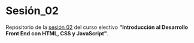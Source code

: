 # Sesión_02
Repositorio de la [sesión 02](https://github.com/profesorfaco/front-2023-1/tree/main/sesion_02) del curso electivo **"Introducción al Desarrollo Front End con HTML, CSS y JavaScript"**.
